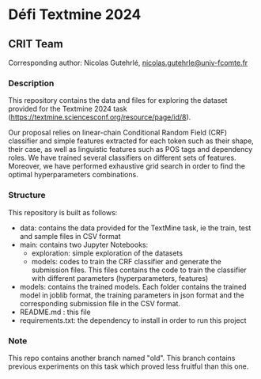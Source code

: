 # Défi Textmine 2024
## CRIT Team

Corresponding author: Nicolas Gutehrlé, nicolas.gutehrle@univ-fcomte.fr

### Description

This repository contains the data and files for exploring the dataset provided for the Textmine 2024 task (https://textmine.sciencesconf.org/resource/page/id/8). 

Our proposal relies on linear-chain Conditional Random Field (CRF) classifier and simple features extracted for each token such as their shape, their case, as well as linguistic features such as POS tags and dependency roles. We have trained several classifiers on different sets of features. Moreover, we have performed exhaustive grid search in order to find the optimal hyperparameters combinations.

### Structure
This repository is built as follows:
* data: contains the data provided for the TextMine task, ie the train, test and sample files in CSV format
* main: contains two Jupyter Notebooks:
    * exploration: simple exploration of the datasets
    * models: codes to train the CRF classifier and generate the submission files. This files contains the code to train the classifier with different parameters (hyperparameters, features)
* models: contains the trained models. Each folder contains the trained model in joblib format, the training parameters in json format and the corresponding submission file in the CSV format.
* README.md : this file
* requirements.txt: the dependency to install in order to run this project

### Note

This repo contains another branch named "old". This branch contains previous experiments on this task which proved less fruitful than this one.